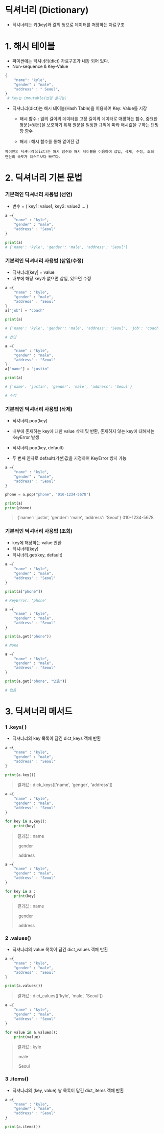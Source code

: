 # 딕셔너리 (Dictionary)

- 딕셔너리는 키(key)와 값의 쌍으로 데이터를 저장하는 자료구조

# 1. 해시 테이블

- 파이썬에는 딕셔너리(dict) 자료구조가 내장 되어 있다.
- Non-sequence & Key-Value

```python
{
    "name": "kyle",
    "gender" : "male",
    "address" : " Seoul",
}
 # Key는 immutable(변경 불가능)
```

- 딕셔너리(dict)는 해시 테이블(Hash Table)을 이용하여 Key: Value를 저장

  - 해시 함수 : 임의 길이의 데이터를 고정 길이의 데이터로 매핑하는 함수, 중요한 평문(=원문)을 보호하기 위해 원문을 일정한 규칙에 따라 해시값을 구하는 단방향 함수

  - 해시 : 해시 함수를 통해 얻어진 값

```
파이썬의 딕셔너리(dict)는 해시 함수와 해시 테이블을 이용하여 삽입, 삭제, 수정, 조회 연산의 속도가 리스트보다 빠르다.
```

# 2. 딕셔너리 기본 문법

### 기본적인 딕셔너리 사용법 (선언)

- 변수 = { key1: value1, key2: value2 … }

```python
a ={
    "name" : "kyle",
    "gender" : "male",
    "address" : "Seoul"
}

print(a)
# {'name': 'kyle', 'gender': 'male', 'address': 'Seoul'}
```

### 기본적인 딕셔너리 사용법 (삽입/수정)

- 딕셔너리[key] = value
- 내부에 해당 key가 없으면 삽입, 있으면 수정

```python
a ={
    "name" : "kyle",
    "gender" : "male",
    "address" : "Seoul"
}
a["job"] = "coach"

print(a)

# {'name': 'kyle', 'gender': 'male', 'address': 'Seoul', 'job': 'coach'}

# 삽입
```

```python
a ={
    "name" : "kyle",
    "gender" : "male",
    "address" : "Seoul"
}
a["name"] = "justin"

print(a)

# {'name': 'justin', 'gender': 'male', 'address': 'Seoul'}

# 수정
```

### 기본적인 딕셔너리 사용법 (삭제)

- 딕셔너리.pop(key)
- 내부에 존재하는 key에 대한 value 삭제 및 반환, 존재하지 않는 key에 대해서는 KeyError 발생

- 딕셔너리.pop(key, default)
- 두 번째 인자로 default(기본)값을 지정하여 KeyError 방지 가능

```python
a ={
    "name" : "kyle",
    "gender" : "male",
    "address" : "Seoul"
}

phone = a.pop("phone", "010-1234-5678")

print(a)
print(phone)
```

> {'name': 'justin', 'gender': 'male', 'address': 'Seoul'}
> 010-1234-5678

### 기본적인 딕셔너리 사용법 (조회)

- key에 해당하는 value 반환
- 딕셔너리[key]
- 딕셔너리.get(key, default)

```python
a ={
    "name" : "kyle",
    "gender" : "male",
    "address" : "Seoul"
}

print(a["phone"])

# KeyError: 'phone'
```

```py
a ={
    "name" : "kyle",
    "gender" : "male",
    "address" : "Seoul"
}

print(a.get("phone"))

# None
```

```python
a ={
    "name" : "kyle",
    "gender" : "male",
    "address" : "Seoul"
}

print(a.get("phone", "없음"))

# 없음
```

# 3. 딕셔너리 메서드

### 1 .keys( )

- 딕셔너리의 key 목록이 담긴 dict_keys 객체 반환

```python
a ={
    "name" : "kyle",
    "gender" : "male",
    "address" : "Seoul"
}

print(a.key())
```

> 결과값 : dick_keys(['name', 'genger', 'address'])

```python
a ={
    "name" : "kyle",
    "gender" : "male",
    "address" : "Seoul"
}

for key in a,key():
    print(key)
```

> 결과값 : name
>
> ​ gender
>
> ​ address

```python
a ={
    "name" : "kyle",
    "gender" : "male",
    "address" : "Seoul"
}

for key in a :
    print(key)
```

> 결과값 : name
>
> ​ gender
>
> ​ address

### 2 .values()

- 딕셔너리의 value 목록이 담긴 dict_values 객체 반환

```python
a ={
    "name" : "kyle",
    "gender" : "male",
    "address" : "Seoul"
}

print(a.values())
```

> 결과값 : dict_calues(['kyle', 'male', 'Seoul'])

```python
a ={
    "name" : "kyle",
    "gender" : "male",
    "address" : "Seoul"
}

for value in a.values():
    print(value)
```

> 결과값 : kyle
>
> ​ male
>
> ​ Seoul

### 3 .items()

- 딕셔너리의 (key, value) 쌍 목록이 담긴 dict_items 객체 반환

```python
a ={
    "name" : "kyle",
    "gender" : "male",
    "address" : "Seoul"
}

print(a.items())
```
